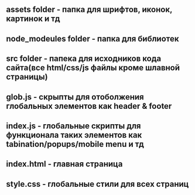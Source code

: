 ## assets folder - папка для шрифтов, иконок, картинок и тд

## node_modeules folder - папка для библиотек

## src folder - папека для исходников кода сайта(все html/css/js файлы кроме шлавной страницы)

## glob.js - скрыпты для отоболжения глобальных элементов как header & footer

## index.js - глобальные скрипты для функционала таких элементов как tabination/popups/mobile menu и тд

## index.html - главная страница

## style.css - глобальные стили для всех страниц
